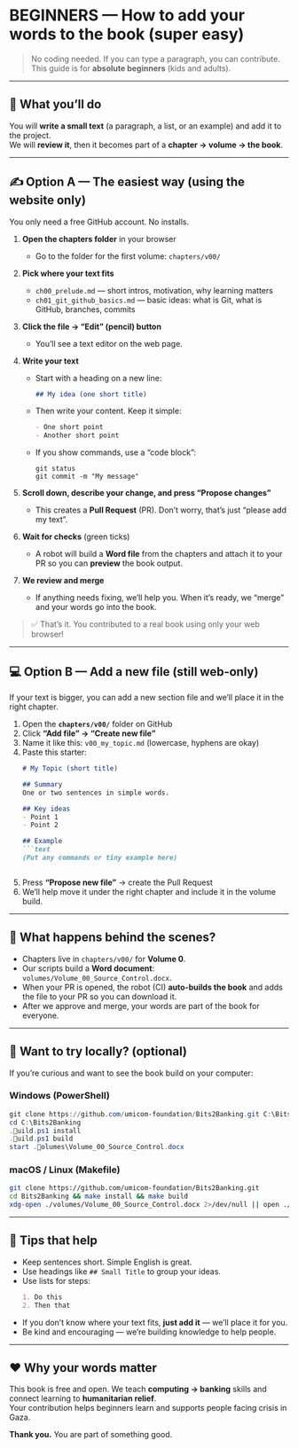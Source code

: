 # BEGINNERS — How to add your words to the book (super easy)

> No coding needed. If you can type a paragraph, you can contribute.  
> This guide is for **absolute beginners** (kids and adults).

---

## 🧠 What you’ll do
You will **write a small text** (a paragraph, a list, or an example) and add it to the project.  
We will **review it**, then it becomes part of a **chapter → volume → the book**.

---

## ✍️ Option A — The easiest way (using the website only)

You only need a free GitHub account. No installs.

1) **Open the chapters folder** in your browser  
   - Go to the folder for the first volume: `chapters/v00/`

2) **Pick where your text fits**  
   - `ch00_prelude.md` — short intros, motivation, why learning matters  
   - `ch01_git_github_basics.md` — basic ideas: what is Git, what is GitHub, branches, commits

3) **Click the file → “Edit” (pencil) button**  
   - You’ll see a text editor on the web page.

4) **Write your text**  
   - Start with a heading on a new line:  
     ```markdown
     ## My idea (one short title)
     ```
   - Then write your content. Keep it simple:  
     ```markdown
     - One short point
     - Another short point
     ```
   - If you show commands, use a “code block”:  
     ```text
     git status
     git commit -m "My message"
     ```

5) **Scroll down, describe your change, and press “Propose changes”**  
   - This creates a **Pull Request** (PR). Don’t worry, that’s just “please add my text”.

6) **Wait for checks** (green ticks)  
   - A robot will build a **Word file** from the chapters and attach it to your PR so you can **preview** the book output.

7) **We review and merge**  
   - If anything needs fixing, we’ll help you. When it’s ready, we “merge” and your words go into the book.

> ✅ That’s it. You contributed to a real book using only your web browser!

---

## 💻 Option B — Add a **new file** (still web-only)

If your text is bigger, you can add a new section file and we’ll place it in the right chapter.

1) Open the **`chapters/v00/`** folder on GitHub  
2) Click **“Add file” → “Create new file”**  
3) Name it like this: `v00_my_topic.md` (lowercase, hyphens are okay)  
4) Paste this starter:  
   ```markdown
   # My Topic (short title)

   ## Summary
   One or two sentences in simple words.

   ## Key ideas
   - Point 1
   - Point 2

   ## Example
   ```text
   (Put any commands or tiny example here)
   ```
   ```
5) Press **“Propose new file”** → create the Pull Request  
6) We’ll help move it under the right chapter and include it in the volume build.

---

## 🧩 What happens behind the scenes?

- Chapters live in `chapters/v00/` for **Volume 0**.  
- Our scripts build a **Word document**: `volumes/Volume_00_Source_Control.docx`.  
- When your PR is opened, the robot (CI) **auto-builds the book** and adds the file to your PR so you can download it.  
- After we approve and merge, your words are part of the book for everyone.

---

## 🧪 Want to try locally? (optional)

If you’re curious and want to see the book build on your computer:

### Windows (PowerShell)
```powershell
git clone https://github.com/umicom-foundation/Bits2Banking.git C:\Bits2Banking
cd C:\Bits2Banking
.uild.ps1 install
.uild.ps1 build
start .olumes\Volume_00_Source_Control.docx
```

### macOS / Linux (Makefile)
```bash
git clone https://github.com/umicom-foundation/Bits2Banking.git
cd Bits2Banking && make install && make build
xdg-open ./volumes/Volume_00_Source_Control.docx 2>/dev/null || open ./volumes/Volume_00_Source_Control.docx
```

---

## 🧷 Tips that help

- Keep sentences short. Simple English is great.  
- Use headings like `## Small Title` to group your ideas.  
- Use lists for steps:  
  ```markdown
  1. Do this
  2. Then that
  ```
- If you don’t know where your text fits, **just add it** — we’ll place it for you.  
- Be kind and encouraging — we’re building knowledge to help people.

---

## ❤️ Why your words matter

This book is free and open. We teach **computing → banking** skills and connect learning to **humanitarian relief**.  
Your contribution helps beginners learn and supports people facing crisis in Gaza.

**Thank you.** You are part of something good.
